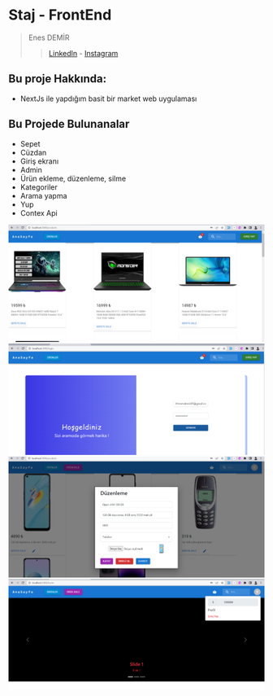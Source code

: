 # Staj - FrontEnd
> Enes DEMİR
> > [LinkedIn](https://www.linkedin.com/in/enes-demir-a9374422b/%22) - [Instagram](https://www.instagram.com/enesdemir3662/?hl=tr)
## Bu proje Hakkında:
* NextJs ile yapdığım basit bir market web uygulaması

## Bu Projede Bulunanalar
* Sepet
* Cüzdan
* Giriş ekranı
* Admin
* Ürün ekleme, düzenleme, silme
* Kategoriler
* Arama yapma
* Yup
* Contex Api

![Image](Screenshot_1.png)
![Image](Screenshot_2.png)
![Image](Screenshot_3.png)
![Image](Screenshot_4.png)